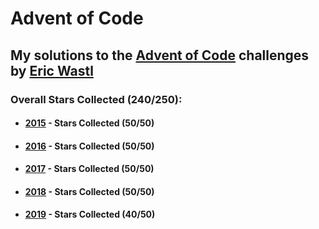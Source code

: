# Advent of Code

## My solutions to the [Advent of Code](https://adventofcode.com/) challenges by [Eric Wastl](https://github.com/topaz)

### Overall Stars Collected (240/250):  
  
* #### [2015](https://adventofcode.com/2015) - Stars Collected (50/50)  

* #### [2016](https://adventofcode.com/2016) - Stars Collected (50/50)

* #### [2017](https://adventofcode.com/2017) - Stars Collected (50/50)

* #### [2018](https://adventofcode.com/2018) - Stars Collected (50/50)

* #### [2019](https://adventofcode.com/2019) - Stars Collected (40/50)
